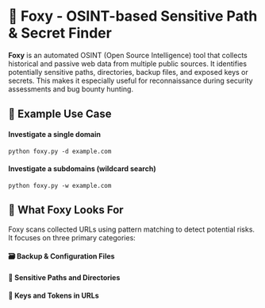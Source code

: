 # 🦊 Foxy - OSINT-based Sensitive Path & Secret Finder
**Foxy** is an automated OSINT (Open Source Intelligence) tool that collects historical and passive web data from multiple public sources. It identifies potentially sensitive paths, directories, backup files, and exposed keys or secrets. This makes it especially useful for reconnaissance during security assessments and bug bounty hunting.


## 🚀 Example Use Case
#### Investigate a single domain
```
python foxy.py -d example.com
```
#### Investigate a subdomains (wildcard search)
```
python foxy.py -w example.com
```

## 🧠 What Foxy Looks For
Foxy scans collected URLs using pattern matching to detect potential risks. It focuses on three primary categories:
#### 🗃️ Backup & Configuration Files
#### 📁 Sensitive Paths and Directories
#### 🔑 Keys and Tokens in URLs
